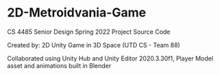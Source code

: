 # 2D-Metroidvania-Game
CS 4485 Senior Design Spring 2022 Project Source Code


Created by: 2D Unity Game in 3D Space (UTD CS - Team 88)

Collaborated using Unity Hub and Unity Editor 2020.3.30f1, Player Model asset and animations built in Blender
